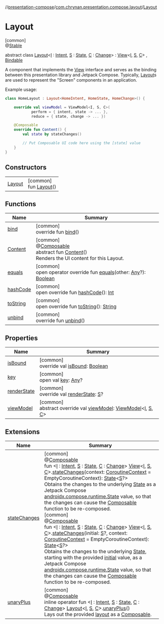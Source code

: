 //[presentation-compose](../../../index.md)/[com.chrynan.presentation.compose.layout](../index.md)/[Layout](index.md)

# Layout

[common]\
@[Stable](https://developer.android.com/reference/kotlin/androidx/compose/runtime/Stable.html)

abstract class [Layout](index.md)&lt;[I](index.md) : [Intent](../../../../presentation-core/presentation-core/com.chrynan.presentation/-intent/index.md), [S](index.md) : [State](../../../../presentation-core/presentation-core/com.chrynan.presentation/-state/index.md), [C](index.md) : [Change](../../../../presentation-core/presentation-core/com.chrynan.presentation/-change/index.md)&gt; : [View](../../../../presentation-core/presentation-core/com.chrynan.presentation/-view/index.md)&lt;[I](index.md), [S](index.md), [C](index.md)&gt; , [Bindable](../../../../presentation-core/presentation-core/com.chrynan.presentation/-bindable/index.md)

A component that implements the [View](../../../../presentation-core/presentation-core/com.chrynan.presentation/-view/index.md) interface and serves as the binding between this presentation library and Jetpack Compose. Typically, [Layout](index.md)s are used to represent the &quot;Screen&quot; components in an application.

Example usage:

```kotlin
class HomeLayout : Layout<HomeIntent, HomeState, HomeChange>() {

    override val viewModel = ViewModel<I, S, C>(
            perform = { intent, state -> ... },
            reduce = { state, change -> ... })

    @Composable
    override fun Content() {
        val state by stateChanges()

        // Put Composable UI code here using the [state] value
    }
}
```

## Constructors

| | |
|---|---|
| [Layout](-layout.md) | [common]<br>fun [Layout](-layout.md)() |

## Functions

| Name | Summary |
|---|---|
| [bind](bind.md) | [common]<br>override fun [bind](bind.md)() |
| [Content](-content.md) | [common]<br>@[Composable](https://developer.android.com/reference/kotlin/androidx/compose/runtime/Composable.html)<br>abstract fun [Content](-content.md)()<br>Renders the UI content for this Layout. |
| [equals](equals.md) | [common]<br>open operator override fun [equals](equals.md)(other: [Any](https://kotlinlang.org/api/latest/jvm/stdlib/kotlin/-any/index.html)?): [Boolean](https://kotlinlang.org/api/latest/jvm/stdlib/kotlin/-boolean/index.html) |
| [hashCode](hash-code.md) | [common]<br>open override fun [hashCode](hash-code.md)(): [Int](https://kotlinlang.org/api/latest/jvm/stdlib/kotlin/-int/index.html) |
| [toString](to-string.md) | [common]<br>open override fun [toString](to-string.md)(): [String](https://kotlinlang.org/api/latest/jvm/stdlib/kotlin/-string/index.html) |
| [unbind](unbind.md) | [common]<br>override fun [unbind](unbind.md)() |

## Properties

| Name | Summary |
|---|---|
| [isBound](is-bound.md) | [common]<br>override val [isBound](is-bound.md): [Boolean](https://kotlinlang.org/api/latest/jvm/stdlib/kotlin/-boolean/index.html) |
| [key](key.md) | [common]<br>open val [key](key.md): [Any](https://kotlinlang.org/api/latest/jvm/stdlib/kotlin/-any/index.html)? |
| [renderState](render-state.md) | [common]<br>override val [renderState](render-state.md): [S](index.md)? |
| [viewModel](view-model.md) | [common]<br>abstract override val [viewModel](view-model.md): [ViewModel](../../../../presentation-core/presentation-core/com.chrynan.presentation/-view-model/index.md)&lt;[I](index.md), [S](index.md), [C](index.md)&gt; |

## Extensions

| Name | Summary |
|---|---|
| [stateChanges](../../com.chrynan.presentation.compose/state-changes.md) | [common]<br>@[Composable](https://developer.android.com/reference/kotlin/androidx/compose/runtime/Composable.html)<br>fun &lt;[I](../../com.chrynan.presentation.compose/state-changes.md) : [Intent](../../../../presentation-core/presentation-core/com.chrynan.presentation/-intent/index.md), [S](../../com.chrynan.presentation.compose/state-changes.md) : [State](../../../../presentation-core/presentation-core/com.chrynan.presentation/-state/index.md), [C](../../com.chrynan.presentation.compose/state-changes.md) : [Change](../../../../presentation-core/presentation-core/com.chrynan.presentation/-change/index.md)&gt; [View](../../../../presentation-core/presentation-core/com.chrynan.presentation/-view/index.md)&lt;[I](../../com.chrynan.presentation.compose/state-changes.md), [S](../../com.chrynan.presentation.compose/state-changes.md), [C](../../com.chrynan.presentation.compose/state-changes.md)&gt;.[stateChanges](../../com.chrynan.presentation.compose/state-changes.md)(context: [CoroutineContext](https://kotlinlang.org/api/latest/jvm/stdlib/kotlin.coroutines/-coroutine-context/index.html) = EmptyCoroutineContext): [State](https://developer.android.com/reference/kotlin/androidx/compose/runtime/State.html)&lt;[S](../../com.chrynan.presentation.compose/state-changes.md)?&gt;<br>Obtains the changes to the underlying [State](../../../../presentation-core/presentation-core/com.chrynan.presentation/-state/index.md) as a Jetpack Compose [androidx.compose.runtime.State](https://developer.android.com/reference/kotlin/androidx/compose/runtime/State.html) value, so that the changes can cause the [Composable](https://developer.android.com/reference/kotlin/androidx/compose/runtime/Composable.html) function to be re-composed.<br>[common]<br>@[Composable](https://developer.android.com/reference/kotlin/androidx/compose/runtime/Composable.html)<br>fun &lt;[I](../../com.chrynan.presentation.compose/state-changes.md) : [Intent](../../../../presentation-core/presentation-core/com.chrynan.presentation/-intent/index.md), [S](../../com.chrynan.presentation.compose/state-changes.md) : [State](../../../../presentation-core/presentation-core/com.chrynan.presentation/-state/index.md), [C](../../com.chrynan.presentation.compose/state-changes.md) : [Change](../../../../presentation-core/presentation-core/com.chrynan.presentation/-change/index.md)&gt; [View](../../../../presentation-core/presentation-core/com.chrynan.presentation/-view/index.md)&lt;[I](../../com.chrynan.presentation.compose/state-changes.md), [S](../../com.chrynan.presentation.compose/state-changes.md), [C](../../com.chrynan.presentation.compose/state-changes.md)&gt;.[stateChanges](../../com.chrynan.presentation.compose/state-changes.md)(initial: [S](../../com.chrynan.presentation.compose/state-changes.md)?, context: [CoroutineContext](https://kotlinlang.org/api/latest/jvm/stdlib/kotlin.coroutines/-coroutine-context/index.html) = EmptyCoroutineContext): [State](https://developer.android.com/reference/kotlin/androidx/compose/runtime/State.html)&lt;[S](../../com.chrynan.presentation.compose/state-changes.md)?&gt;<br>Obtains the changes to the underlying [State](../../../../presentation-core/presentation-core/com.chrynan.presentation/-state/index.md), starting with the provided [initial](../../com.chrynan.presentation.compose/state-changes.md) value, as a Jetpack Compose [androidx.compose.runtime.State](https://developer.android.com/reference/kotlin/androidx/compose/runtime/State.html) value, so that the changes can cause the [Composable](https://developer.android.com/reference/kotlin/androidx/compose/runtime/Composable.html) function to be re-composed. |
| [unaryPlus](../unary-plus.md) | [common]<br>@[Composable](https://developer.android.com/reference/kotlin/androidx/compose/runtime/Composable.html)<br>inline operator fun &lt;[I](../unary-plus.md) : [Intent](../../../../presentation-core/presentation-core/com.chrynan.presentation/-intent/index.md), [S](../unary-plus.md) : [State](../../../../presentation-core/presentation-core/com.chrynan.presentation/-state/index.md), [C](../unary-plus.md) : [Change](../../../../presentation-core/presentation-core/com.chrynan.presentation/-change/index.md)&gt; [Layout](index.md)&lt;[I](../unary-plus.md), [S](../unary-plus.md), [C](../unary-plus.md)&gt;.[unaryPlus](../unary-plus.md)()<br>Lays out the provided [layout](../layout.md) as a [Composable](https://developer.android.com/reference/kotlin/androidx/compose/runtime/Composable.html). |
